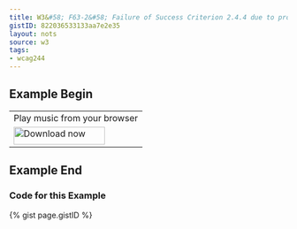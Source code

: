 ```yaml
---
title: W3&#58; F63-2&#58; Failure of Success Criterion 2.4.4 due to providing link context only in content that is not related to the link
gistID: 822036533133aa7e2e35
layout: nots
source: w3
tags:
- wcag244
---
```


<h2 aria-describedby="{{ page.gistID }}">Example Begin</h2>
<div class="rendered-not">
 <table>
   <tr> 
       <td>Play music from your browser</td>
   </tr>
   <tr>
       <td>
       <a href="http://www.example.com/download.htm">
       <img src="download.jpg" width="165" height="32" alt="Download now"></a>
       </td>
   </tr>
 </table>
</div> <!-- rendered-not -->

<h2 aria-describedby="{{ page.gistID }}">Example End</h2>

<h3 aria-describedby="{{ page.gistID }}">Code for this Example</h3>
{% gist page.gistID %}